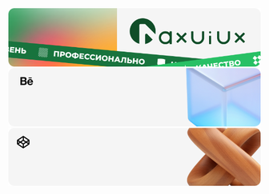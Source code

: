 <a href="https://maxuiux.github.io/maxuiux/">
<img src="https://raw.githubusercontent.com/maxuiux/maxuiux/master/readme/maxuiux-readme-image-01.png">
</a>
<a href="https://www.behance.net/maxuiux">
<img src="https://raw.githubusercontent.com/maxuiux/maxuiux/master/readme/maxuiux-readme-image-02.png">
</a>
<a href="https://codepen.io/maxuiux">
<img src="https://raw.githubusercontent.com/maxuiux/maxuiux/master/readme/maxuiux-readme-image-03.png">
</a>
